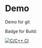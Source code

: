 # Demo
Demo for git


Badge for Build:

[![C/C++ CI](https://github.com/Bharathgopal/Demo/actions/workflows/c-cpp.yml/badge.svg)](https://github.com/Bharathgopal/Demo/actions/workflows/c-cpp.yml)
